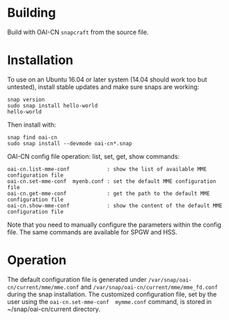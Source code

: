 # Building

Build with OAI-CN `snapcraft` from the source file.

# Installation

To use on an Ubuntu 16.04 or later system (14.04 should work too but untested),
install stable updates and make sure snaps are working:
```shell
snap version
sudo snap install hello-world
hello-world
```

Then install with:
```shell
snap find oai-cn
sudo snap install --devmode oai-cn*.snap
```

OAI-CN config file operation: list, set, get, show commands:
```shell
oai-cn.list-mme-conf            : show the list of available MME configuration file
oai-cn.set-mme-conf  myenb.conf : set the default MME configuration file
oai-cn.get-mme-conf             : get the path to the default MME configuration file
oai-cn.show-mme-conf            : show the content of the default MME configuration file
```
Note that you need to manually configure the parameters within the config file. The same commands are available for SPGW and HSS.

# Operation

The default configuration file is generated under
`/var/snap/oai-cn/current/mme/mme.conf` and `/var/snap/oai-cn/current/mme/mme_fd.conf`  during the snap installation.
The customized configuration file, set by the user using the `oai-cn.set-mme-conf  mymme.conf` command, is stored in ~/snap/oai-cn/current directory.





